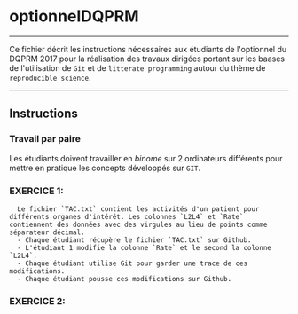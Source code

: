 # optionnelDQPRM
----
Ce fichier décrit les instructions nécessaires aux étudiants de l'optionnel du DQPRM 2017 pour la réalisation des travaux dirigées portant sur les baases de l'utilisation de `Git` et de `litterate programming` autour du thème de `reproducible science`.

---
## Instructions

### Travail par paire
Les étudiants doivent travailler en *binome* sur 2 ordinateurs différents pour mettre en pratique les concepts développés sur `GIT`.

### EXERCICE 1:
      Le fichier `TAC.txt` contient les activités d'un patient pour différents organes d'intérêt. Les colonnes `L2L4` et `Rate` contiennent des données avec des virgules au lieu de points comme séparateur décimal. 
      - Chaque étudiant récupère le fichier `TAC.txt` sur Github.
      - L'étudiant 1 modifie la colonne `Rate` et le second la colonne `L2L4`.
      - Chaque étudiant utilise Git pour garder une trace de ces modifications.
      - Chaque étudiant pousse ces modifications sur Github.
### EXERCICE 2:
